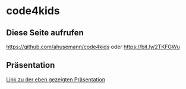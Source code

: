 # code4kids

## Diese Seite aufrufen
https://github.com/ahusemann/code4kids
oder
https://bit.ly/2TKFGWu

## Präsentation
[Link zu der eben gezeigten Präsentation](../master/Code%20for%20Kids.pdf)
